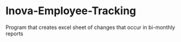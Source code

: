 # Inova-Employee-Tracking
Program that creates excel sheet of changes that occur in bi-monthly reports 
